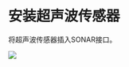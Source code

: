 ﻿---
sidebar_position: 2
sidebar_label: 安装超声波传感器
---

# 安装超声波传感器

将超声波传感器插入SONAR接口。

![](https://wiki-media-ef.oss-cn-hongkong.aliyuncs.com/docs/microbit/microbit-smart-car/microbit-smart-cutebot-pro/preliminary-work/images/install-the-ultrasonic-sensor.png)
